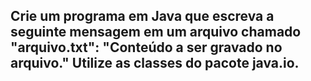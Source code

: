 ## Crie um programa em Java que escreva a seguinte mensagem em um arquivo chamado "arquivo.txt": "Conteúdo a ser gravado no arquivo." Utilize as classes do pacote java.io.